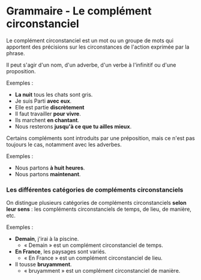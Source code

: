 # Grammaire - Le complément circonstanciel

Le complément circonstanciel est un mot ou un groupe de mots qui apportent des précisions sur les circonstances de l'action exprimée par la phrase.

Il peut s'agir d'un nom, d'un adverbe, d'un verbe à l'infinitif ou d'une proposition.

Exemples :

- **La nuit** tous les chats sont gris.
- Je suis Parti **avec eux**.
- Elle est partie **discrètement**
- Il faut travailler **pour vivre**.
- Ils marchent **en chantant**.
- Nous resterons **jusqu'à ce que tu ailles mieux**.

Certains compléments sont introduits par une préposition, mais ce n'est pas toujours le cas, notamment avec les adverbes.

Exemples :

- Nous partons **à huit heures**.
- Nous partons **maintenant**.

### Les différentes catégories de compléments circonstanciels

On distingue plusieurs catégories de compléments circonstanciels **selon leur sens** : les compléments circonstanciels de temps, de lieu, de manière, etc.

Exemples :

- **Demain**, j'irai à la piscine.
  - « Demain » est un complément circonstanciel de temps.
- **En France**, les paysages sont variés.
  - « En France » est un complément circonstanciel de lieu.
- Il tousse **bruyamment**.
  - « bruyamment » est un complément circonstanciel de manière.
